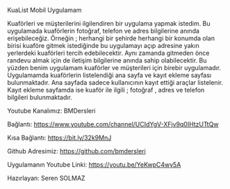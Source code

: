 KuaList Mobil Uygulamam

Kuaförleri ve müşterilerini ilgilendiren bir uygulama yapmak istedim. 
Bu uygulamada kuaförlerin fotoğraf, telefon ve adres bilgilerine anında erişebileceğiz. 
Örneğin ; herhangi bir şehirde herhangi bir konumda olan birisi kuaföre gitmek istediğinde bu uygulamayı açıp adresine yakın yerlerdeki kuaförleri tercih edebilecektir. Aynı zamanda gitmeden önce randevu almak için de iletişim bilgilerine anında sahip olabilecektir.
Bu yüzden benim uygulamam kuaförler ve müşterileri için birebir uygulamadır.
Uygulamamda kuaförlerin listelendiği ana sayfa ve kayıt ekleme sayfası bulunmaktadır.
Ana sayfada sadece kullanıcının kayıt ettiği araçlar listelenir.
Kayıt ekleme sayfamda ise kuaför ile ilgili ; fotoğraf , adres ve telefon bilgileri bulunmaktadır.


Youtube Kanalımız: BMDersleri

Bağlantı: https://www.youtube.com/channel/UCIdYgV-XFjv9q0IHtzUTtQw

Kısa Bağlantı: https://bit.ly/32k9MnJ

Github Adresimiz: https://github.com/bmdersleri

Uygulamanın Youtube Linki: https://youtu.be/YeKwpC4wy5A

Hazırlayan: Seren SOLMAZ
